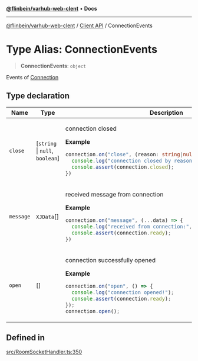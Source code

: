 [**@flinbein/varhub-web-clent**](../../README.md) • **Docs**

***

[@flinbein/varhub-web-clent](../../README.md) / [Client API](../README.md) / ConnectionEvents

# Type Alias: ConnectionEvents

> **ConnectionEvents**: `object`

Events of [Connection](../classes/Connection.md)

## Type declaration

<table>
<thead>
<tr>
<th>Name</th>
<th>Type</th>
<th>Description</th>
<th>Defined in</th>
</tr>
</thead>
<tbody>
<tr>
<td>

`close`

</td>
<td>

[`string` \| `null`, `boolean`]

</td>
<td>

connection closed

**Example**

```typescript
connection.on("close", (reason: string|null, wasOpen: boolean) => {
  console.log("connection closed by reason:", reason);
  console.assert(connection.closed);
})
```

</td>
<td>

[src/RoomSocketHandler.ts:373](https://github.com/flinbein/varhub-web-client/blob/44cee252b4129e1cf923ce27478727106d4f6662/src/RoomSocketHandler.ts#L373)

</td>
</tr>
<tr>
<td>

`message`

</td>
<td>

`XJData`[]

</td>
<td>

received message from connection

**Example**

```typescript
connection.on("message", (...data) => {
  console.log("received from connection:", data);
  console.assert(connection.ready);
})
```

</td>
<td>

[src/RoomSocketHandler.ts:384](https://github.com/flinbein/varhub-web-client/blob/44cee252b4129e1cf923ce27478727106d4f6662/src/RoomSocketHandler.ts#L384)

</td>
</tr>
<tr>
<td>

`open`

</td>
<td>

[]

</td>
<td>

connection successfully opened

**Example**

```typescript
connection.on("open", () => {
  console.log("connection opened!");
  console.assert(connection.ready);
});
connection.open();
```

</td>
<td>

[src/RoomSocketHandler.ts:362](https://github.com/flinbein/varhub-web-client/blob/44cee252b4129e1cf923ce27478727106d4f6662/src/RoomSocketHandler.ts#L362)

</td>
</tr>
</tbody>
</table>

## Defined in

[src/RoomSocketHandler.ts:350](https://github.com/flinbein/varhub-web-client/blob/44cee252b4129e1cf923ce27478727106d4f6662/src/RoomSocketHandler.ts#L350)
